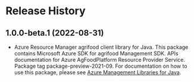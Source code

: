 # Release History

## 1.0.0-beta.1 (2022-08-31)

- Azure Resource Manager agrifood client library for Java. This package contains Microsoft Azure SDK for agrifood Management SDK. APIs documentation for Azure AgFoodPlatform Resource Provider Service. Package tag package-preview-2021-09. For documentation on how to use this package, please see [Azure Management Libraries for Java](https://aka.ms/azsdk/java/mgmt).
